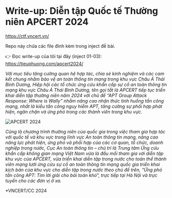 # Write-up: Diễn tập Quốc tế Thường niên APCERT 2024
https://ctf.vncert.vn/

Repo này chứa các file đính kèm trong inject đề bài.

👉 Đọc write-up của tôi tại đây (inject 01-03): 
https://tieuphuong.com/apcert2024/

*Với mục tiêu tăng cường quan hệ hợp tác, chia sẻ kinh nghiệm và các cam kết chung nhằm bảo vệ an toàn thông tin mạng trong khu vực Châu Á Thái Bình Dương, Hiệp hội các tổ chức ứng cứu khẩn cấp sự cố an toàn thông tin mạng khu vực Châu Á Thái Bình Dương, tên gọi tắt là APCERT tiếp tục triển khai diễn tập thường niên năm 2024 với chủ đề “APT Group Attack Response: Where is Wally” nhằm nâng cao nhận thức tình huống tấn công mạng, nhất là kiểu tấn công nguy hiểm APT, tăng cường sự phối hợp phát hiện, ngăn chặn và ứng phó trong các thành viên trong khu vực.*


![APCERT 2024](https://admin.vncert.vn/wp-content/uploads/2024/08/anh_Viber_2024-08-27_14-22-01-525.jpg)


*Cũng là chương trình thường niên của quốc gia trong việc tham gia hợp tác với quốc tế và khu vực trong lĩnh vực An toàn thông tin mạng, nâng cao năng lực phát hiện, ứng phó và phối hợp của các cơ quan, tổ chức, doanh nghiệp trong nước, Cục An toàn thông tin – chủ trì là Trung tâm Ứng cứu khẩn cấp không gian mạng Việt Nam vừa là đầu mối tham gia với diễn tập khu vực của APCERT, vừa triển khai diễn tập trong nước cho toàn thể thành viên mạng lưới ứng cứu sự cố an toàn thông tin mạng quốc gia triển khai kịch bản của khu vực cho diễn tập trong nước theo chủ đề trên, “Ứng phó tấn công APT: Tìm lời giải cho bài toán khó”, trực tiếp tại Hà Nội và trực tuyến cho các đơn vị ở xa.*

*VNCERT/CC 2024
